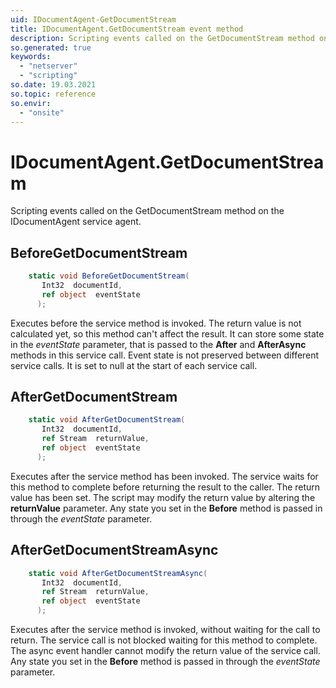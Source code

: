 ```yaml
---
uid: IDocumentAgent-GetDocumentStream
title: IDocumentAgent.GetDocumentStream event method
description: Scripting events called on the GetDocumentStream method on the IDocumentAgent service agent.
so.generated: true
keywords:
  - "netserver"
  - "scripting"
so.date: 19.03.2021
so.topic: reference
so.envir:
  - "onsite"
---
```

# IDocumentAgent.GetDocumentStream

Scripting events called on the <see cref='M:SuperOffice.CRM.Services.IDocumentAgent.GetDocumentStream'>GetDocumentStream</see> method on the <see cref='IDocumentAgent'>IDocumentAgent</see>  service agent.

## BeforeGetDocumentStream
```cs
    static void BeforeGetDocumentStream(
       Int32  documentId,
       ref object  eventState
      );
```
Executes before the service method is invoked.
The return value is not calculated yet, so this method can't affect the result.
It can store some state in the *eventState* parameter, that is passed to the **After** and **AfterAsync** methods in this service call.
Event state is not preserved between different service calls. It is set to null at the start of each service call.
## AfterGetDocumentStream
```cs
    static void AfterGetDocumentStream(
       Int32  documentId,
       ref Stream  returnValue,
       ref object  eventState
      );
```
Executes after the service method has been invoked. The service waits for this method to complete before returning the result to the caller.
The return value has been set. The script may modify the return value by altering the **returnValue** parameter.
Any state you set in the **Before** method is passed in through the *eventState* parameter.
## AfterGetDocumentStreamAsync
```cs
    static void AfterGetDocumentStreamAsync(
       Int32  documentId,
       ref Stream  returnValue,
       ref object  eventState
      );
```
Executes after the service method is invoked, without waiting for the call to return.
The service call is not blocked waiting for this method to complete.
The async event handler cannot modify the return value of the service call.
Any state you set in the **Before** method is passed in through the *eventState* parameter.

